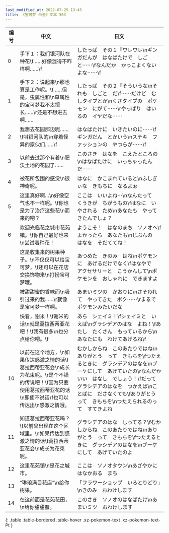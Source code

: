 ```yaml
---
last_modified_at: 2022-07-25 13:45
title: 《宝可梦 白金》文本 563
---
```

| 编号 | 中文 | 日文 |
| ---- | ---- | ---- |
| 0 | 手下１：我们银河队在种花\f……好像混得不咋样啊……\f | したっぱ　その１『ワレワレ\nギンガだんが　はなばたけで　しごと⋯⋯\fなんだか　かっこよくないよな⋯⋯\f |
| 1 | 手下２：说起来\n那也算是工作呢。\f……但是，虫属性和\n草属性的宝可梦我不太擅长……\r还是不想进去啊…… | したっぱ　その２『そういうな\nそれも　しごと　だ\f⋯⋯だけど　むしタイプとか\nくさタイプの　ポケモン　にがて⋯⋯\rやっぱり　はいるの　イヤだな⋯⋯ |
| 2 | 我想去花园那边呢……\f叫银河队的\n穿着怪异的家伙们……\f | はなばたけに　いきたいのに⋯⋯\fギンガだん　とかいう\nステキ　ファッションの　やつらが⋯⋯\f |
| 3 | 以前去过那个有着\n肥沃土地的花园了…… | このさき　はなを　こえたところの\nはなばたけに　いっちゃったんだ⋯⋯ |
| 4 | 被花所包围的感觉\n很神奇呢。 | はなに　かこまれていると\nふしぎぃな　きもちに　なるよぉ |
| 5 | 这里真好啊…\n好像空气也不一样呢。\f你也是为了治疗这些花\n而来的吧？ | ここは　いいよね⋯\nなんたって　くうきが　ちがうもの\fはなに　いやされる　ため\nあなたも　やってきたんでしょ？ |
| 6 | 欢迎光临花之城市花苑镇。\f你自己最好也来\n尝试着种花！ | ようこそ！　はなのまち　ソノオへ\fよかったら　あなたも\nじぶんの　はなを　そだててね！ |
| 7 | 这是收集来的树果种子。\n不仅仅可以给宝可梦，\f还可以在花店交换饰物来\n打扮宝可梦哦。 | あつめた　きのみ　はね\nポケモンに　あげるだけでなく\fはなやで　アクセサリーと　こうかんして\nポケモンを　おしゃれに　できますよ |
| 8 | 被甜甜蜜的香味而\n吸引过来的我……\r就像是宝可梦一样啊。 | あまいミツの　かおりに\nさそわれて　やってきた　ボク⋯⋯\rまるで　ポケモンみたいだな |
| 9 | 快看，谢米！\f谢米的话\n就是葛拉西蒂亚花吧！\f我有很多\n也分点给你吧。\f | あら　シェイミ！\fシェイミと　いえば\nグラシデアのはな　よね！\fあたし　たくさん　もっているから\nあなたにも　わけてあげるね\f |
| 10 | 以前在这个地方，\n如果传达感激之情的话\f葛拉西蒂亚花会\n成长为花束呢。\r是个不错的传说吧！\f因为只要使用葛拉西蒂亚花的话\n即使不说话\f也可以传达出\n感激之情哦。 | むかしからね　このあたりではね\nありがとう　って　きもちを\fつたえるときに　グラシデアのはなを\nブーケにして　あげていたの\rなんだか　いい　はなし　でしょう！\fだって　グラシデアのはなを　つかえば\nことばに　ださなくても\fありがとう　って　きもちを\nつたえられるのって　すてきよね |
| 11 | 知道葛拉西蒂亚花吗？\f以前曾出现在这个区域里。\n如果传达到感激之情的话\f葛拉西蒂亚花会\n成长为花束呢。 | グラシデアのはな　しってる？\fむかしからね　このあたりではね\nありがとう　って　きもちを\fつたえるときに　グラシデアのはなを\nブーケにして　あげていたのよ |
| 12 | 这里花苑镇\n是花之城市。 | ここは　ソノオタウン\nあざやかに　はなかおる　まち |
| 13 | “琳琅满目花店”\n给你树果。 | 「フラワーショップ　いろとりどり」\nきのみ　おわけします |
| 14 | 在这前面是花苑花田，\n给你甜甜蜜。 | このさき　ソノオのはなばたけ\nあまいミツ　おわけします |
{: .table .table-bordered .table-hover .xz-pokemon-text .xz-pokemon-text-Pt }